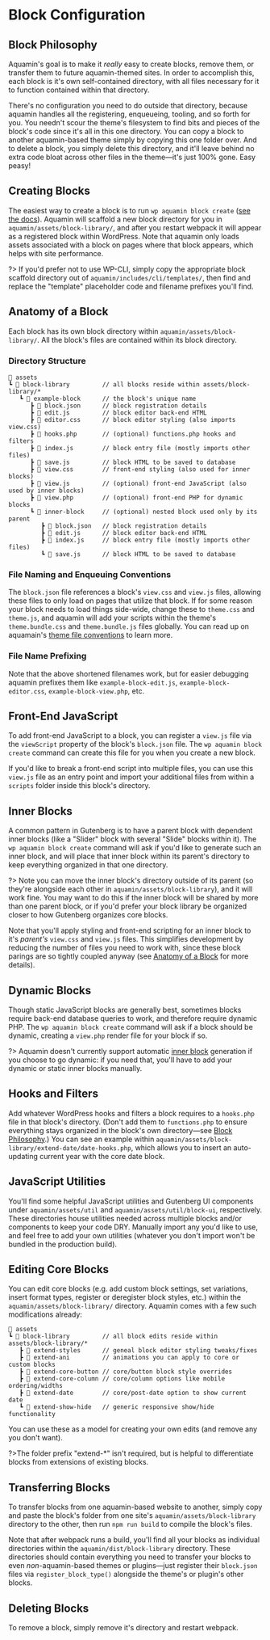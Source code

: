 # Block Configuration

## Block Philosophy

Aquamin's goal is to make it _really_ easy to create blocks, remove them, or transfer them to future aquamin-themed sites. In order to accomplish this, each block is it's own self-contained directory, with all files necessary for it to function contained within that directory.

There's no configuration you need to do outside that directory, because aquamin handles all the registering, enqueueing, tooling, and so forth for you. You needn't scour the theme's filesystem to find bits and pieces of the block's code since it's all in this one directory. You can copy a block to another aquamin-based theme simply by copying this one folder over. And to delete a block, you simply delete this directory, and it'll leave behind no extra code bloat across other files in the theme—it's just 100% gone. Easy peasy!

## Creating Blocks

The easiest way to create a block is to run `wp aquamin block create` ([see the docs](/features/wp-cli#wp-aquamin-block-create)). Aquamin will scaffold a new block directory for you in `aquamin/assets/block-library/`, and after you restart webpack it will appear as a registered block within WordPress. Note that aquamin only loads assets associated with a block on pages where that block appears, which helps with site performance.

?> If you'd prefer not to use WP-CLI, simply copy the appropriate block scaffold directory out of `aquamin/includes/cli/templates/`, then find and replace the "template" placeholder code and filename prefixes you'll find.

## Anatomy of a Block

Each block has its own block directory within `aquamin/assets/block-library/`. All the block's files are contained within its block directory.

### Directory Structure

```
📂 assets
┗ 📂 block-library         // all blocks reside within assets/block-library/*
   ┗ 📂 example-block      // the block's unique name
      ┣ 📄 block.json      // block registration details
      ┣ 📄 edit.js         // block editor back-end HTML
      ┣ 📄 editor.css      // block editor styling (also imports view.css)
      ┣ 📄 hooks.php       // (optional) functions.php hooks and filters
      ┣ 📄 index.js        // block entry file (mostly imports other files)
      ┣ 📄 save.js         // block HTML to be saved to database
      ┣ 📄 view.css        // front-end styling (also used for inner blocks)
      ┣ 📄 view.js         // (optional) front-end JavaScript (also used by inner blocks)
      ┣ 📄 view.php        // (optional) front-end PHP for dynamic blocks
      ┗ 📂 inner-block     // (optional) nested block used only by its parent
         ┣ 📄 block.json   // block registration details
         ┣ 📄 edit.js      // block editor back-end HTML
         ┣ 📄 index.js     // block entry file (mostly imports other files)
         ┗ 📄 save.js      // block HTML to be saved to database
```

### File Naming and Enqueuing Conventions

The `block.json` file references a block's `view.css` and `view.js` files, allowing these files to only load on pages that utilize that block. If for some reason your block needs to load things side-wide, change these to `theme.css` and `theme.js`, and aquamin will add your scripts within the theme's `theme.bundle.css` and `theme.bundle.js` files globally. You can read up on aquamain's [theme file conventions](features/theme-configuration#file-naming-and-enqueuing-conventions) to learn more.

### File Name Prefixing

Note that the above shortened filenames work, but for easier debugging aquamin prefixes them like `example-block-edit.js`, `example-block-editor.css`, `example-block-view.php`, etc.

## Front-End JavaScript

To add front-end JavaScript to a block, you can register a `view.js` file via the `viewScript` property of the block's `block.json` file. The `wp aquamin block create` command can create this file for you when you create a new block.

If you'd like to break a front-end script into multiple files, you can use this `view.js` file as an entry point and import your additional files from within a `scripts` folder inside this block's directory.

## Inner Blocks

A common pattern in Gutenberg is to have a parent block with dependent inner blocks (like a "Slider" block with several "Slide" blocks within it). The `wp aquamin block create` command will ask if you'd like to generate such an inner block, and will place that inner block within its parent's directory to keep everything organized in that one directory.

?> Note you can move the inner block's directory outside of its parent (so they're alongside each other in `aquamin/assets/block-library`), and it will work fine. You may want to do this if the inner block will be shared by more than one parent block, or if you'd prefer your block library be organized closer to how Gutenberg organizes core blocks.

Note that you'll apply styling and front-end scripting for an inner block to it's _parent's_ `view.css` and `view.js` files. This simplifies development by reducing the number of files you need to work with, since these block parings are so tightly coupled anyway (see [Anatomy of a Block](#anatomy-of-a-block) for more details).

## Dynamic Blocks

Though static JavaScript blocks are generally best, sometimes blocks require back-end database queries to work, and therefore require dynamic PHP. The `wp aquamin block create` command will ask if a block should be dynamic, creating a `view.php` render file for your block if so.

?> Aquamin doesn't currently support automatic [inner block](#inner-blocks) generation if you choose to go dynamic: if you need that, you'll have to add your dynamic or static inner blocks manually.

## Hooks and Filters

Add whatever WordPress hooks and filters a block requires to a `hooks.php` file in that block's directory. (Don't add them to `functions.php` to ensure everything stays organized in the block's own directory—see [Block Philosophy](#block-philosophy).) You can see an example within `aquamin/assets/block-library/extend-date/date-hooks.php`, which allows you to insert an auto-updating current year with the core date block.

## JavaScript Utilities

You'll find some helpful JavaScript utilities and Gutenberg UI components under `aquamin/assets/util` and `aquamin/assets/util/block-ui`, respectively. These directories house utilities needed across multiple blocks and/or components to keep your code DRY. Manually import any you'd like to use, and feel free to add your own utilities (whatever you don't import won't be bundled in the production build).

## Editing Core Blocks

You can edit core blocks (e.g. add custom block settings, set variations, insert format types, register or deregister block styles, etc.) within the `aquamin/assets/block-library/` directory. Aquamin comes with a few such modifications already:

```
📂 assets
┗ 📂 block-library         // all block edits reside within assets/block-library/*
   ┣ 📂 extend-styles      // geneal block editor styling tweaks/fixes
   ┣ 📂 extend-ani         // animations you can apply to core or custom blocks
   ┣ 📂 extend-core-button // core/button block style overrides
   ┣ 📂 extend-core-column // core/column options like mobile ordering/widths
   ┣ 📂 extend-date        // core/post-date option to show current date
   ┗ 📂 extend-show-hide   // generic responsive show/hide functionality
```
You can use these as a model for creating your own edits (and remove any you don't want).

?>The folder prefix "extend-*" isn't required, but is helpful to differentiate blocks from extensions of existing blocks.

## Transferring Blocks

To transfer blocks from one aquamin-based website to another, simply copy and paste the block's folder from one site's `aquamin/assets/block-library` directory to the other, then run `npm run build` to compile the block's files.

Note that after webpack runs a build, you'll find all your blocks as individual directories within the `aquamin/dist/block-library` directory. These directories should contain everything you need to transfer your blocks to even _non_-aquamin-based themes or plugins—just register their `block.json` files via `register_block_type()` alongside the theme's or plugin's other blocks.

## Deleting Blocks

To remove a block, simply remove it's directory and restart webpack.

